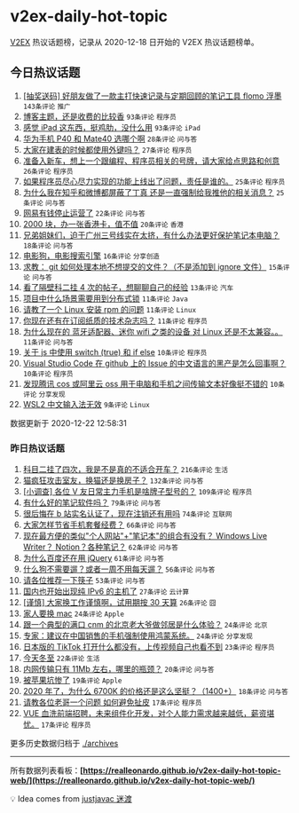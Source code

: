 # v2ex-daily-hot-topic

[V2EX](https://www.v2ex.com/) 热议话题榜，记录从 2020-12-18 日开始的 V2EX 热议话题榜单。

## 今日热议话题

<!-- TODAY BEGIN -->

1. [[抽奖送码] 好朋友做了一款主打快速记录与定期回顾的笔记工具 flomo 浮墨](https://www.v2ex.com/t/737693) `143条评论` `推广`
1. [博客主题，还是收费的比较香](https://www.v2ex.com/t/737701) `93条评论` `程序员`
1. [感觉 iPad 这东西，挺鸡肋，没什么用](https://www.v2ex.com/t/737726) `93条评论` `iPad`
1. [华为手机 P40 和 Mate40 选哪个啊](https://www.v2ex.com/t/737733) `28条评论` `问与答`
1. [大家在建表的时候都使用外键吗？](https://www.v2ex.com/t/737758) `27条评论` `程序员`
1. [准备入新车，想上一个跟编程、程序员相关的号牌，请大家给点思路和创意](https://www.v2ex.com/t/737773) `26条评论` `程序员`
1. [如果程序员尽心尽力实现的功能上线出了问题，责任是谁的。](https://www.v2ex.com/t/737781) `25条评论` `程序员`
1. [为什么我在知乎和微博都屏蔽了丁真 还是一直强制给我推他的相关消息？](https://www.v2ex.com/t/737730) `25条评论` `问与答`
1. [网易有钱停止运营了](https://www.v2ex.com/t/737689) `22条评论` `问与答`
1. [2000 块，办一张香港卡，值不值](https://www.v2ex.com/t/737723) `20条评论` `香港`
1. [兄弟姐妹们，迫于广州三号线实在太挤，有什么办法更好保护笔记本电脑？](https://www.v2ex.com/t/737764) `18条评论` `问与答`
1. [电影狗，电影搜索引擎](https://www.v2ex.com/t/737700) `16条评论` `分享创造`
1. [求教： git 如何处理本地不想提交的文件？（不是添加到 ignore 文件）](https://www.v2ex.com/t/737713) `15条评论` `问与答`
1. [看了隔壁科二挂 4 次的帖子，想聊聊自己的经验](https://www.v2ex.com/t/737757) `13条评论` `汽车`
1. [项目中什么场景需要用到分布式锁](https://www.v2ex.com/t/737742) `11条评论` `Java`
1. [请教了一个 Linux 安装 rpm 的问题](https://www.v2ex.com/t/737710) `11条评论` `Linux`
1. [你现在还有在订阅纸质的技术杂志吗？](https://www.v2ex.com/t/737702) `11条评论` `程序员`
1. [为什么现在的 蓝牙适配器、迷你 wifi 之类的设备 对 Linux 还是不太兼容。。](https://www.v2ex.com/t/737696) `11条评论` `问与答`
1. [关于 js 中使用 switch (true) 和 if else](https://www.v2ex.com/t/737737) `10条评论` `程序员`
1. [Visual Studio Code 在 github 上的 Issue 的中文语言的黑产是怎么回事啊？](https://www.v2ex.com/t/737699) `10条评论` `程序员`
1. [发现腾讯 cos 或阿里云 oss 用于电脑和手机之间传输文本好像挺不错的](https://www.v2ex.com/t/737691) `10条评论` `分享发现`
1. [WSL2 中文输入法无效](https://www.v2ex.com/t/737747) `9条评论` `Linux`

数据更新于 2020-12-22 12:58:31

<!-- TODAY END -->

### 昨日热议话题

<!-- YESTERDAY BEGIN -->

1. [科目二挂了四次，我是不是真的不适合开车？](https://www.v2ex.com/t/737384) `216条评论` `生活`
1. [猫疯狂攻击室友，换猫还是换房子？](https://www.v2ex.com/t/737423) `132条评论` `问与答`
1. [[小调查] 各位 V 友日常主力手机是啥牌子型号的？](https://www.v2ex.com/t/737385) `109条评论` `程序员`
1. [有什么好的笔记软件吗？](https://www.v2ex.com/t/737348) `79条评论` `问与答`
1. [很后悔在 b 站实名认证了，现在注销还有用吗](https://www.v2ex.com/t/737422) `74条评论` `互联网`
1. [大家怎样节省手机套餐经费？](https://www.v2ex.com/t/737388) `66条评论` `问与答`
1. [现在最方便的类似"个人网站"+"笔记本"的组合有没有？ Windows Live Writer？ Notion？各种笔记？](https://www.v2ex.com/t/737328) `62条评论` `问与答`
1. [为什么百度还在用 jQuery](https://www.v2ex.com/t/737510) `61条评论` `问与答`
1. [什么狗不需要遛？或者一周不用每天遛？](https://www.v2ex.com/t/737359) `56条评论` `问与答`
1. [请各位推荐一下筷子](https://www.v2ex.com/t/737442) `53条评论` `问与答`
1. [国内也开始出现纯 IPv6 的主机了](https://www.v2ex.com/t/737546) `27条评论` `云计算`
1. [[谨慎] 大家换工作谨慎啊，试用期按 30 天算](https://www.v2ex.com/t/737522) `26条评论` `囧`
1. [家人要换 mac](https://www.v2ex.com/t/737530) `24条评论` `Apple`
1. [跟一个典型的满口 cnm 的北京老大爷做邻居是什么体验？](https://www.v2ex.com/t/737429) `24条评论` `北京`
1. [专家：建议在中国销售的手机强制使用鸿蒙系统。](https://www.v2ex.com/t/737461) `24条评论` `分享发现`
1. [日本版的 TikTok 打开什么都没有，上传视频自己也看不到](https://www.v2ex.com/t/737394) `23条评论` `程序员`
1. [今天冬至](https://www.v2ex.com/t/737408) `22条评论` `生活`
1. [内网传输只有 11Mb 左右，哪里的瓶颈？](https://www.v2ex.com/t/737636) `20条评论` `问与答`
1. [被苹果坑惨了](https://www.v2ex.com/t/737500) `19条评论` `Apple`
1. [2020 年了，为什么 6700K 的价格还是这么坚挺？（1400+）](https://www.v2ex.com/t/737453) `18条评论` `问与答`
1. [请教各位老哥一个问题 如何避免扯皮](https://www.v2ex.com/t/737551) `17条评论` `程序员`
1. [VUE 血洗前端招聘，未来组件化开发，对个人能力需求越来越低，薪资堪忧。](https://www.v2ex.com/t/737559) `17条评论` `程序员`
<!-- YESTERDAY END -->

更多历史数据归档于 [./archives](./archives)

---

所有数据列表看板：**[https://realleonardo.github.io/v2ex-daily-hot-topic-web/](https://realleonardo.github.io/v2ex-daily-hot-topic-web/)**

💡 Idea comes from [justjavac 迷渡](https://github.com/justjavac/)
